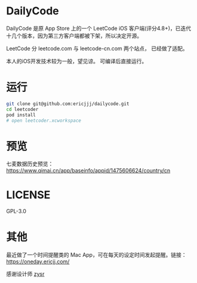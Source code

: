 # DailyCode

DailyCode 是原 App Store 上的一个 LeetCode iOS 客户端(评分4.8+)，已迭代十几个版本，因为第三方客户端都被下架，所以决定开源。

LeetCode 分 leetcode.com 与 leetcode-cn.com 两个站点， 已经做了适配。

本人的iOS开发技术较为一般，望见谅。 可编译后直接运行。

# 运行

``` bash
git clone git@github.com:ericjjj/dailycode.git
cd leetcoder
pod install
# open leetcoder.xcworkspace
```

# 预览

七麦数据历史预览： https://www.qimai.cn/app/baseinfo/appid/1475606624/country/cn

<!-- ![](https://tva1.sinaimg.cn/large/0082zybply1gcaystt77aj30dt0ojdi5.jpg)
![](https://tva1.sinaimg.cn/large/0082zybply1gcayt3jd8xj30dt0oj0uy.jpg)
![](https://tva1.sinaimg.cn/large/0082zybply1gcayt7ll53j30dt0ojmzd.jpg)
![](https://tva1.sinaimg.cn/large/0082zybply1gcaytsgghsj30dt0oj0tn.jpg)
![](https://tva1.sinaimg.cn/large/0082zybply1gcaytyh477j30dt0ojwh1.jpg)
![](https://tva1.sinaimg.cn/large/0082zybply1gcayu25oaoj30dt0ojwfy.jpg)
![](https://tva1.sinaimg.cn/large/0082zybply1gcayu680wij30dt0ojgnv.jpg)
![](https://tva1.sinaimg.cn/large/0082zybply1gcayu9oq9zj30dt0ojwgi.jpg)
![](https://tva1.sinaimg.cn/large/0082zybply1gcayuczwrzj30dt0oj74u.jpg)
 -->

# LICENSE

GPL-3.0

# 其他

最近做了一个时间提醒类的 Mac App，可在每天的设定时间发起提醒。链接： https://oneday.ericjj.com/

感谢设计师 [zysr](https://qiqimonkey.github.io/)
